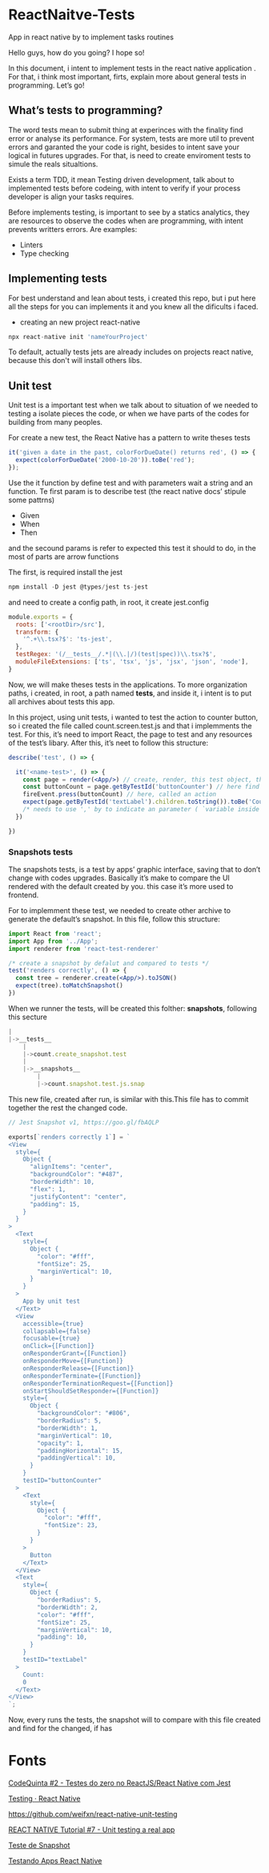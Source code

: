 # ReactNaitve-Tests
App in react native by to implement tasks routines

Hello guys, how do you going? I hope so!

In this document, i intent to implement tests in the react native application . For that, i think most important, firts, explain more about general tests in programming. Let’s go!

## What’s tests to programming?

The word tests mean to submit thing at experinces with the finality find error or analyse its performance. For system, tests are more util to prevent errors and garanted the your code is right, besides to intent save your logical in futures upgrades. For that, is need to create enviroment tests to simule the reals situaltions.

Exists a term TDD, it mean Testing driven development, talk about to implemented tests before codeing, with intent to verify if your process developer is align your tasks requires.

Before implements testing, is important to see by a statics analytics, they are resources to observe the codes when are programming, with intent prevents writters errors. Are examples: 

- Linters
- Type checking

## Implementing tests

For best understand and lean about tests, i created this repo, but i put here all the steps for you can implements it and you knew all the dificults i faced.

- creating an new project react-native

```jsx
npx react-native init 'nameYourProject'
```

To default, actually tests jets are already includes on projects react native, because this don't will install others libs.

## Unit test

Unit test is a important test when we talk about to situation of we needed to testing a isolate pieces the code, or when we have parts of the codes for building from many peoples. 

For create a new test, the React Native has a pattern to write theses tests

```jsx
it('given a date in the past, colorForDueDate() returns red', () => {
  expect(colorForDueDate('2000-10-20')).toBe('red');
});
```

Use the it function by define test and with parameters wait a string and an function. Te first param is to describe test (the react native docs’ stipule some pattrns)

- Given
- When
- Then

and the secound params is refer to expected this test it should to do, in the most of parts are arrow functions

The first, is required install the jest  

```jsx
npm install -D jest @types/jest ts-jest
```

and need to create a config path, in root, it create jest.config

```jsx
module.exports = {
  roots: ['<rootDir>/src'],
  transform: {
    '^.+\\.tsx?$': 'ts-jest',
  },
  testRegex: '(/__tests__/.*|(\\.|/)(test|spec))\\.tsx?$',
  moduleFileExtensions: ['ts', 'tsx', 'js', 'jsx', 'json', 'node'],
}
```
Now, we will make theses tests in the applications. To more organization paths, i created, in root, a path named __tests__, and inside it, i intent is to put all archives about tests this app.

In this project, using unit tests, i wanted to test the action to counter button, so i created the file called count.screen.test.js and that i implemments the test. For this, it’s need to import React, the page to test and any resources of the test’s libary. After this, it’s neet to follow this structure:

```jsx
describe('test', () => {

  it('<name-test>', () => {
    const page = render(<App/>) // create, render, this test object, the page
    const buttonCount = page.getByTestId('buttonCounter') // here find the element inside the page 
    fireEvent.press(buttonCount) // here, called an action
    expect(page.getByTestId('textLabel').children.toString()).toBe('Count: ,1') // and here, ending, put the value expected of the action
    /* needs to use ',' by to indicate an parameter ( `variable inside text ${...}` ) */
  })

})
```

### Snapshots tests

The snapshots tests, is a test by apps’ graphic interface, saving that to don’t change with codes upgrades. Basically it’s make to compare the UI rendered with the default created by you. this case it’s more used to frontend.

For to implemment these test, we needed to create other archive to generate the default’s snapshot. In this file, follow this structure:

```jsx
import React from 'react';
import App from '../App';
import renderer from 'react-test-renderer'

/* create a snapshot by defalut and compared to tests */
test('renders correctly', () => {
  const tree = renderer.create(<App/>).toJSON()
  expect(tree).toMatchSnapshot()
})
```

When we runner the tests, will be created this folther: __snapshots__, following this secture

```jsx
|
|->__tests__
	|
	|->count.create_snapshot.test
	|
	|->__snapshots__
		|
		|->count.snapshot.test.js.snap

```

This new file, created after run, is similar with this.This file has to commit together the rest the changed code.

```jsx
// Jest Snapshot v1, https://goo.gl/fbAQLP

exports[`renders correctly 1`] = `
<View
  style={
    Object {
      "alignItems": "center",
      "backgroundColor": "#487",
      "borderWidth": 10,
      "flex": 1,
      "justifyContent": "center",
      "padding": 15,
    }
  }
>
  <Text
    style={
      Object {
        "color": "#fff",
        "fontSize": 25,
        "marginVertical": 10,
      }
    }
  >
    App by unit test
  </Text>
  <View
    accessible={true}
    collapsable={false}
    focusable={true}
    onClick={[Function]}
    onResponderGrant={[Function]}
    onResponderMove={[Function]}
    onResponderRelease={[Function]}
    onResponderTerminate={[Function]}
    onResponderTerminationRequest={[Function]}
    onStartShouldSetResponder={[Function]}
    style={
      Object {
        "backgroundColor": "#806",
        "borderRadius": 5,
        "borderWidth": 1,
        "marginVertical": 10,
        "opacity": 1,
        "paddingHorizontal": 15,
        "paddingVertical": 10,
      }
    }
    testID="buttonCounter"
  >
    <Text
      style={
        Object {
          "color": "#fff",
          "fontSize": 23,
        }
      }
    >
      Button
    </Text>
  </View>
  <Text
    style={
      Object {
        "borderRadius": 5,
        "borderWidth": 2,
        "color": "#fff",
        "fontSize": 25,
        "marginVertical": 10,
        "padding": 10,
      }
    }
    testID="textLabel"
  >
    Count: 
    0
  </Text>
</View>
`;
```

Now, every runs the tests, the snapshot will to compare with this file created and find for the changed, if has


# Fonts

[CodeQuinta #2 - Testes do zero no ReactJS/React Native com Jest](https://www.youtube.com/watch?v=aK-wHbSD3Ws)

[Testing · React Native](https://reactnative.dev/docs/testing-overview)

https://github.com/weifxn/react-native-unit-testing

[REACT NATIVE Tutorial #7 - Unit testing a real app](https://www.youtube.com/watch?v=Jk5YDUxrg54)

[Teste de Snapshot](https://jestjs.io/pt-BR/docs/snapshot-testing)

[Testando Apps React Native](https://jestjs.io/pt-BR/docs/tutorial-react-native)
